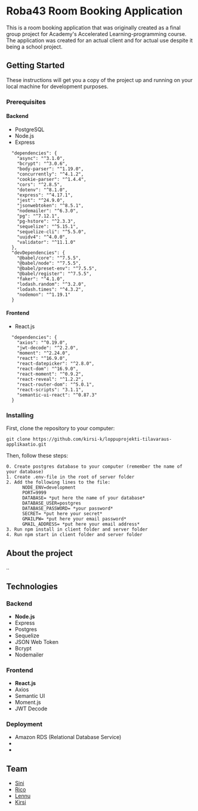 # Roba43 Room Booking Application
[logo]: https://github.com/kirsi-k/loppuprojekti-tilavaraus-applikaatio/blob/master/client/public/logo3.png
This is a room booking application that was originally created as a final group project for Academy's Accelerated Learning-programming course. The application was created for an actual client and for actual use despite it being a school project.
## Getting Started
These instructions will get you a copy of the project up and running on your local machine for development purposes.
### Prerequisites
#### Backend
* PostgreSQL
* Node.js
* Express
```
  "dependencies": {
    "async": "^3.1.0",
    "bcrypt": "^3.0.6",
    "body-parser": "^1.19.0",
    "concurrently": "^4.1.2",
    "cookie-parser": "^1.4.4",
    "cors": "^2.8.5",
    "dotenv": "^8.1.0",
    "express": "^4.17.1",
    "jest": "^24.9.0",
    "jsonwebtoken": "^8.5.1",
    "nodemailer": "^6.3.0",
    "pg": "^7.12.1",
    "pg-hstore": "^2.3.3",
    "sequelize": "^5.15.1",
    "sequelize-cli": "^5.5.0",
    "uuidv4": "^4.0.0",
    "validator": "^11.1.0"
  },
  "devDependencies": {
    "@babel/core": "^7.5.5",
    "@babel/node": "^7.5.5",
    "@babel/preset-env": "^7.5.5",
    "@babel/register": "^7.5.5",
    "faker": "^4.1.0",
    "lodash.random": "^3.2.0",
    "lodash.times": "^4.3.2",
    "nodemon": "^1.19.1"
  }
```
#### Frontend
* React.js
```
  "dependencies": {
    "axios": "^0.19.0",
    "jwt-decode": "^2.2.0",
    "moment": "^2.24.0",
    "react": "^16.9.0",
    "react-datepicker": "^2.8.0",
    "react-dom": "^16.9.0",
    "react-moment": "^0.9.2",
    "react-reveal": "^1.2.2",
    "react-router-dom": "^5.0.1",
    "react-scripts": "3.1.1",
    "semantic-ui-react": "^0.87.3"
  }
```
### Installing
First, clone the repository to your computer:
```
git clone https://github.com/kirsi-k/loppuprojekti-tilavaraus-applikaatio.git
```
Then, follow these steps:
```
0. Create postgres database to your computer (remember the name of your database)
1. Create .env-file in the root of server folder
2. Add the following lines to the file:
      NODE_ENV=development
      PORT=9999
      DATABASE= *put here the name of your database*
      DATABASE_USER=postgres
      DATABASE_PASSWORD= *your password*
      SECRET= *put here your secret*
      GMAILPW= *put here your email password*
      GMAIL_ADDRESS= *put here your email address*
3. Run npm install in client folder and server folder
4. Run npm start in client folder and server folder
```
## About the project
..
## Technologies
### Backend
* __Node.js__
* Express
* Postgres
* Sequelize
* JSON Web Token
* Bcrypt
* Nodemailer
### Frontend
* __React.js__
* Axios
* Semantic UI
* Moment.js
* JWT Decode
### Deployment
* Amazon RDS (Relational Database Service)
*
*
## Team
* [Sini](https://github.com/siniv)
* [Rico](https://github.com/pircklr1)
* [Lennu](https://github.com/lmetsaranta)
* [Kirsi](https://github.com/kirsi-k)

